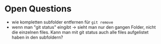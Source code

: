 # Open Questions

- wie kompletten subfolder entfernen für `git remove`
- wenn man "git status" eingibt -> sieht man nur den gangen Folder, nicht die einzelnen files. Kann man mit git status auch alle files aufgelistet haben in den subfoldern?




